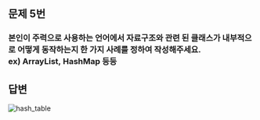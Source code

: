 ## 문제 5번

### 본인이 주력으로 사용하는 언어에서 자료구조와 관련 된 클래스가 내부적으로 어떻게 동작하는지 한 가지 사례를 정하여 작성해주세요. ex) ArrayList, HashMap 등등

## 답변



![hash_table](https://user-images.githubusercontent.com/87470206/192854193-d7ff1590-9b7a-4b7a-a80e-525336362547.jpg)

